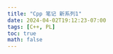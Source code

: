```yaml
---
title: "Cpp 笔记 新系列1"
date: 2024-04-02T19:12:23-07:00
tags: [C++, PL]
toc: true
math: false
---
```



